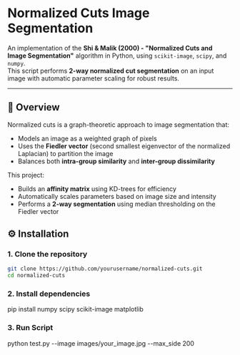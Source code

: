# Normalized Cuts Image Segmentation

An implementation of the **Shi & Malik (2000) - "Normalized Cuts and Image Segmentation"** algorithm in Python, using `scikit-image`, `scipy`, and `numpy`.  
This script performs **2-way normalized cut segmentation** on an input image with automatic parameter scaling for robust results.

---

## 📜 Overview

Normalized cuts is a graph-theoretic approach to image segmentation that:
- Models an image as a weighted graph of pixels
- Uses the **Fiedler vector** (second smallest eigenvector of the normalized Laplacian) to partition the image
- Balances both **intra-group similarity** and **inter-group dissimilarity**

This project:
- Builds an **affinity matrix** using KD-trees for efficiency
- Automatically scales parameters based on image size and intensity
- Performs a **2-way segmentation** using median thresholding on the Fiedler vector

## ⚙️ Installation

### 1. Clone the repository
```bash
git clone https://github.com/yourusername/normalized-cuts.git
cd normalized-cuts
```
### 2. Install dependencies
pip install numpy scipy scikit-image matplotlib

### 3. Run Script
python test.py --image images/your_image.jpg --max_side 200
